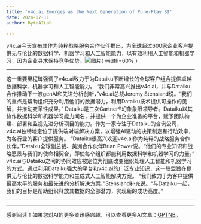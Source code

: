 ```yaml
---
title: 'v4c.ai Emerges as the Next Generation of Pure-Play SI'
date: 2024-07-11
author: ByteAILab

---
```


v4c.ai今天宣布其作为纯粹战略服务合作伙伴推出，为全球超过600家企业客户提供无与伦比的数据科学、机器学习和人工智能能力，以有效利用人工智能和机器学习，因为企业寻求保持竞争优势。![图片](https://ai-techpark.com/wp-content/uploads/2024/07/v4c-960x540.jpg){ width=60% }

---
这一重要里程碑强调了v4c.ai致力于为Dataiku不断增长的全球客户组合提供卓越数据科学、机器学习和人工智能能力。
“我们非常高兴推出v4c.ai，并与Dataiku合作推动下一波genAI和先进分析创新，”v4c.ai总裁Jeremy Stensland说。“我们的重点是帮助组织充分利用他们的数据潜力，利用Dataiku技术提供可操作的见解，并推动变革性成果。”
Dataiku是三次Gartner®幻象象限领导者。Dataiku以其协作数据科学和机器学习能力闻名，并提供一个为企业准备的平台，赋予团队构建、部署和监视先进分析项目的能力。作为一家专注于Dataiku的咨询公司，v4c.ai独特地定位于提供端对端解决方案，以增强AI驱动的决策制定和行动效率，为各行业的客户提供服务。
“Dataiku很高兴欢迎v4c.ai作为纯粹的战略服务合作伙伴，”Dataiku全球副总裁、美洲合作伙伴Brian Power说。“他们的专业知识和战略愿景与我们的使命相契合，即使每个组织都能利用数据科学和机器学习的力量。”
v4c.ai与Dataiku之间的协同效应被定位为彻底改变组织处理人工智能和机器学习的方式。通过利用Dataiku强大的平台和v4c.ai的广泛专业知识，这一联盟旨在提供无与伦比的数据科学能力和生成式人工智能解决方案。
“我们致力于为客户提供最高水平的服务和最先进的分析解决方案，”Stensland补充说。“与Dataiku一起，我们的目标是帮助组织释放其数据的全部潜力，实现新的成功高度。”

---
---
感谢阅读！如果您对AI的更多资讯感兴趣，可以查看更多AI文章：[GPTNB](https://gptnb.com)。